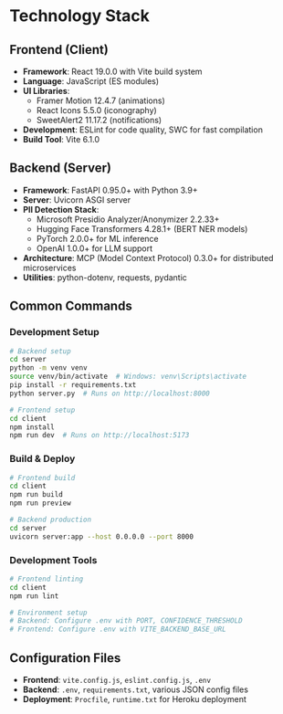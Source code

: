 # Technology Stack

## Frontend (Client)
- **Framework**: React 19.0.0 with Vite build system
- **Language**: JavaScript (ES modules)
- **UI Libraries**: 
  - Framer Motion 12.4.7 (animations)
  - React Icons 5.5.0 (iconography)
  - SweetAlert2 11.17.2 (notifications)
- **Development**: ESLint for code quality, SWC for fast compilation
- **Build Tool**: Vite 6.1.0

## Backend (Server)
- **Framework**: FastAPI 0.95.0+ with Python 3.9+
- **Server**: Uvicorn ASGI server
- **PII Detection Stack**:
  - Microsoft Presidio Analyzer/Anonymizer 2.2.33+
  - Hugging Face Transformers 4.28.1+ (BERT NER models)
  - PyTorch 2.0.0+ for ML inference
  - OpenAI 1.0.0+ for LLM support
- **Architecture**: MCP (Model Context Protocol) 0.3.0+ for distributed microservices
- **Utilities**: python-dotenv, requests, pydantic

## Common Commands

### Development Setup
```bash
# Backend setup
cd server
python -m venv venv
source venv/bin/activate  # Windows: venv\Scripts\activate
pip install -r requirements.txt
python server.py  # Runs on http://localhost:8000

# Frontend setup  
cd client
npm install
npm run dev  # Runs on http://localhost:5173
```

### Build & Deploy
```bash
# Frontend build
cd client
npm run build
npm run preview

# Backend production
cd server
uvicorn server:app --host 0.0.0.0 --port 8000
```

### Development Tools
```bash
# Frontend linting
cd client
npm run lint

# Environment setup
# Backend: Configure .env with PORT, CONFIDENCE_THRESHOLD
# Frontend: Configure .env with VITE_BACKEND_BASE_URL
```

## Configuration Files
- **Frontend**: `vite.config.js`, `eslint.config.js`, `.env`
- **Backend**: `.env`, `requirements.txt`, various JSON config files
- **Deployment**: `Procfile`, `runtime.txt` for Heroku deployment